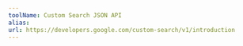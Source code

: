 ```yaml
---
toolName: Custom Search JSON API
alias:
url: https://developers.google.com/custom-search/v1/introduction
---
```

